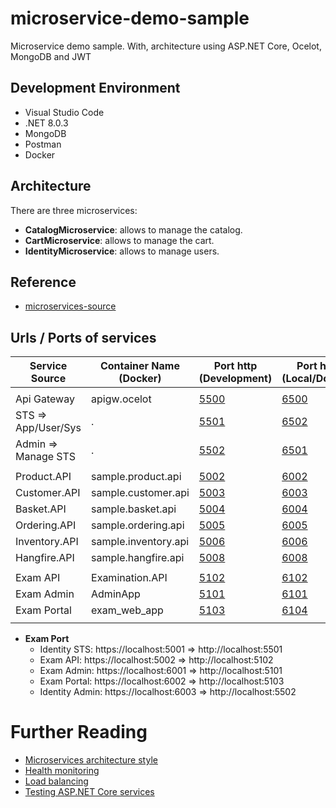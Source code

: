 # microservice-demo-sample
Microservice demo sample. With, architecture using ASP.NET Core, Ocelot, MongoDB and JWT


## Development Environment

- Visual Studio Code
- .NET 8.0.3
- MongoDB
- Postman
- Docker

## Architecture

There are three microservices:

- **CatalogMicroservice**: allows to manage the catalog.
- **CartMicroservice**: allows to manage the cart.
- **IdentityMicroservice**: allows to manage users.

## Reference
- [microservices-source](https://github.com/aelassas/microservices)


## Urls / Ports of services

|Service Source     |Container Name (Docker)  |Port http (Development)        |Port http (Local/Docker)         |Port http (Production)         |
| ----------------- | ----------------------- | ----------------------------- | ------------------------------- | ----------------------------- |
|                                                                                                                                               |
|Api Gateway        |apigw.ocelot             |[5500](http://localhost:5500)  |[6500](http://apigw.ocelot:6500) |[xx00](http://xx:x500)         |
|STS => App/User/Sys|.                        |[5501](http://localhost:5501)  |[6502](http://sts.sso:6501)      |[xx01](http://xx:x501)         |
|Admin => Manage STS|.                        |[5502](http://localhost:5502)  |[6501](http://admin.sso:6502)    |[xx02](http://xx:x502)         |
|                                                                                                                                               |
|Product.API        |sample.product.api       |[5002](http://localhost:5002)  |[6002](http://product.api:6002)  |[xx02](http://xx:x002)         |
|Customer.API       |sample.customer.api      |[5003](http://localhost:5003)  |[6003](http://customer.api:6003) |[xx03](http://xx:x003)         |
|Basket.API         |sample.basket.api        |[5004](http://localhost:5004)  |[6004](http://basket.api:6004)   |[xx04](http://xx:x004)         |
|Ordering.API       |sample.ordering.api      |[5005](http://localhost:5005)  |[6005](http://ordering.api:6005) |[xx05](http://xx:x005)         |
|Inventory.API      |sample.inventory.api     |[5006](http://localhost:5006)  |[6006](http://inventory.api:6006)|[xx06](http://xx:x006)         |
|Hangfire.API       |sample.hangfire.api      |[5008](http://localhost:5008)  |[6008](http://.api:6008)         |[xx08](http://xx:x008)         |
|                                                                                                                                               |
|Exam API           |Examination.API          |[5102](http://localhost:5102)  |[6102](http://product.api:6102)  |[xx02](http://xx:x102)         |
|Exam Admin         |AdminApp                 |[5101](http://localhost:5101)  |[6101](http://customer.api:6101) |[xx03](http://xx:x101)         |
|Exam Portal        |exam_web_app             |[5103](http://localhost:5103)  |[6104](http://basket.api:6103)   |[xx04](http://xx:x103)         |
|                                                                                                                                               |


- **Exam Port**
  - Identity STS: https://localhost:5001 => http://localhost:5501
  - Exam API: https://localhost:5002 => http://localhost:5102
  - Exam Admin: https://localhost:6001 => http://localhost:5101
  - Exam Portal: https://localhost:6002 => http://localhost:5103
  - Identity Admin: https://localhost:6003 => http://localhost:5502

# Further Reading

- [Microservices architecture style](https://docs.microsoft.com/en-us/azure/architecture/guide/architecture-styles/microservices)
- [Health monitoring](https://docs.microsoft.com/en-us/dotnet/architecture/microservices/implement-resilient-applications/monitor-app-health)
- [Load balancing](https://ocelot.readthedocs.io/en/latest/features/loadbalancer.html)
- [Testing ASP.NET Core services](https://docs.microsoft.com/en-us/dotnet/architecture/microservices/multi-container-microservice-net-applications/test-aspnet-core-services-web-apps)
